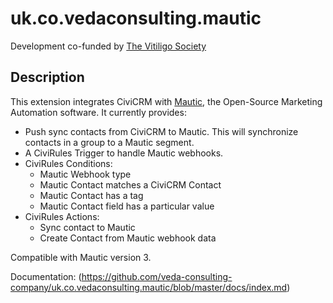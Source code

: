 # uk.co.vedaconsulting.mautic

Development co-funded by [The Vitiligo Society](https://vitiligosociety.org)

## Description

This extension integrates CiviCRM with [Mautic](https://www.mautic.org), the Open-Source Marketing Automation software.
It currently provides:

 - Push sync contacts from CiviCRM to Mautic. This will synchronize contacts in a
   group to a Mautic segment.
 - A CiviRules Trigger to handle Mautic webhooks.
 - CiviRules Conditions:
   - Mautic Webhook type
   - Mautic Contact matches a CiviCRM Contact
   - Mautic Contact has a tag
   - Mautic Contact field has a particular value
 - CiviRules Actions:
   - Sync contact to Mautic
   - Create Contact from Mautic webhook data

Compatible with Mautic version 3.

Documentation: (https://github.com/veda-consulting-company/uk.co.vedaconsulting.mautic/blob/master/docs/index.md)
